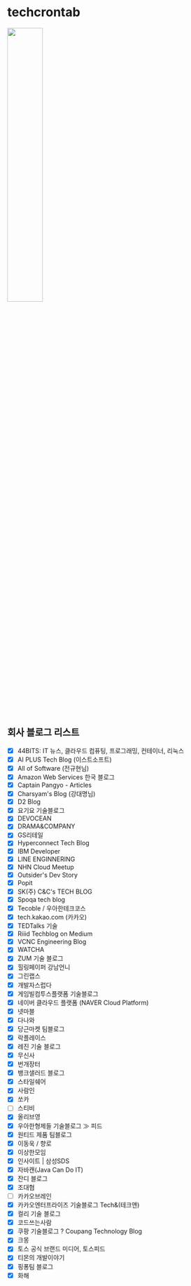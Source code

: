 # techcrontab
<img src="https://scontent-gmp1-1.xx.fbcdn.net/v/t39.30808-6/268786456_110404478182435_34759209790788281_n.jpg?_nc_cat=104&ccb=1-5&_nc_sid=e3f864&_nc_ohc=ni9C80f3zgsAX_sTqZQ&_nc_ht=scontent-gmp1-1.xx&oh=00_AT--F0GfzvycgZBAgzW7Stnaj_l6V44I9ymYOpRdlPazsA&oe=61D62C72" width="40%" height="40%"/>

## 회사 블로그 리스트
- [x] 44BITS: IT 뉴스, 클라우드 컴퓨팅, 프로그래밍, 컨테이너, 리눅스
- [x] AI PLUS Tech Blog (이스트소프트)
- [x] All of Software (전규현님)
- [x] Amazon Web Services 한국 블로그
- [x] Captain Pangyo - Articles
- [x] Charsyam's Blog (강대명님)
- [x] D2 Blog
- [x] 요기요 기술블로그
- [x] DEVOCEAN
- [x] DRAMA&COMPANY
- [x] GS리테일
- [x] Hyperconnect Tech Blog
- [x] IBM Developer
- [x] LINE ENGINNERING
- [x] NHN Cloud Meetup
- [x] Outsider's Dev Story
- [x] Popit
- [x] SK(주) C&C's TECH BLOG
- [x] Spoqa tech blog
- [x] Tecoble / 우아한테크코스
- [x] tech.kakao.com (카카오)
- [x] TEDTalks 기술
- [x] Riiid Techblog on Medium
- [x] VCNC Engineering Blog
- [x] WATCHA
- [x] ZUM 기술 블로그
- [x] 힐링페이퍼 강남언니
- [x] 그린랩스
- [x] 개발자스럽다
- [x] 게임빌컴투스플랫폼 기술블로그
- [x] 네이버 클라우드 플랫폼 (NAVER Cloud Platform)
- [x] 넷마블
- [x] 다나와
- [x] 당근마켓 팀블로그
- [x] 락플레이스
- [x] 레진 기술 블로그
- [x] 무신사
- [x] 번개장터
- [x] 뱅크샐러드 블로그
- [x] 스타일쉐어
- [x] 사람인
- [x] 쏘카
- [ ] 스티비
- [x] 올리브영
- [x] 우아한형제들 기술블로그 ≫ 피드
- [x] 원티드 제품 팀블로그
- [x] 이동욱 / 향로
- [x] 이상한모임
- [x] 인사이트 | 삼성SDS
- [x] 자바캔(Java Can Do IT)
- [x] 잔디 블로그
- [x] 조대협
- [ ] 카카오브레인
- [x] 카카오엔터프라이즈 기술블로그 Tech&(테크앤)
- [x] 컬리 기술 블로그
- [x] 코드쓰는사람
- [x] 쿠팡 기술블로그 ? Coupang Technology Blog
- [x] 크몽
- [x] 토스 공식 브랜드 미디어, 토스피드
- [x] 티몬의 개발이야기
- [x] 핑퐁팀 블로그
- [x] 화해
